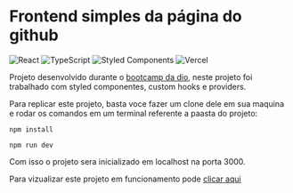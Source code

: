 # Frontend simples da página do github
![React](https://img.shields.io/badge/react-%2320232a.svg?style=for-the-badge&logo=react&logoColor=%2361DAFB)
![TypeScript](https://img.shields.io/badge/typescript-%23007ACC.svg?style=for-the-badge&logo=typescript&logoColor=white)
![Styled Components](https://img.shields.io/badge/styled--components-DB7093?style=for-the-badge&logo=styled-components&logoColor=white)
![Vercel](https://img.shields.io/badge/vercel-%23000000.svg?style=for-the-badge&logo=vercel&logoColor=white)

Projeto desenvolvido durante o  [bootcamp da dio](https://web.dio.me/track/spread-fullstack-developer), neste projeto foi trabalhado com styled componentes, custom hooks e
providers.

Para replicar este projeto, basta voce fazer um clone dele em sua maquina e rodar os comandos em um terminal referente a paasta do projeto:

``npm install``

``npm run dev``

Com isso o projeto sera inicializado em localhost na porta 3000.

Para vizualizar este projeto em funcionamento pode [clicar aqui ](https://api-github-view.vercel.app/)
